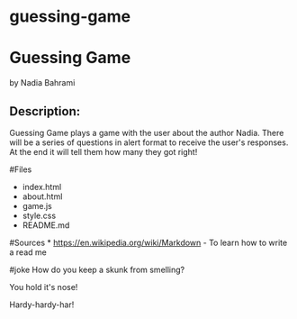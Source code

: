# guessing-game

Guessing Game
=============
by Nadia Bahrami

Description:
------------
Guessing Game plays a game with the user about the author Nadia.  There will be a series of questions in alert format to receive the user's responses.  At the end it will tell them how many they got right!

#Files
  * index.html
  * about.html
  * game.js
  * style.css
  * README.md

#Sources
    * https://en.wikipedia.org/wiki/Markdown - To learn how to write a read me


#joke
  How do you keep a skunk from smelling?

  You hold it's nose!

  Hardy-hardy-har!
